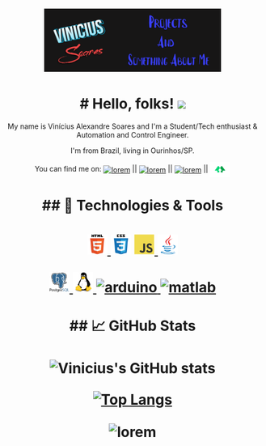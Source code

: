 <h1 align="center" ><img src="https://github.com/viniciussoares7/viniciussoares7/blob/main/header-readme.png" alt="header" style="zoom:50%;" width="700px" height="auto"/></h1>

<div><h1 align="center"> 
# Hello, folks! <img src="https://raw.githubusercontent.com/MartinHeinz/MartinHeinz/master/wave.gif" width="30px">
  </div></h1> 
<p align="center"> 
My name is Vinícius Alexandre Soares and I'm a Student/Tech enthusiast & Automation and Control Engineer. </p>

<p align="center"> I'm from Brazil, living in Ourinhos/SP.</p>

<p align="center">You can find me on:  <a href="https://www.linkedin.com/in/soaresvinicius7/" target="blank"><img align="center" src="https://raw.githubusercontent.com/rahuldkjain/github-profile-readme-generator/master/src/images/icons/Social/linked-in-alt.svg" alt="lorem" height="30" width="40" /></a> || <a href="https://www.youtube.com/channel/UCQLZT8XeiefUDy7Tg3wammg" target="blank"><img align="center" src="https://raw.githubusercontent.com/rahuldkjain/github-profile-readme-generator/master/src/images/icons/Social/youtube.svg" alt="lorem" height="30" width="40" /></a> || <a href="https://www.instagram.com/vinisoares7/" target="blank"><img align="center" src="https://raw.githubusercontent.com/rahuldkjain/github-profile-readme-generator/master/src/images/icons/Social/instagram.svg" alt="lorem" height="30" width="40" /></a> || <a href="https://linktr.ee/viniciussoares7" target="blank"><img align="center" src="https://github.com/viniciussoares7/viniciussoares7/blob/main/Assets/linktree.png" alt="Lintr.ee" height="30" width="40" /></a></p>





<h1 align="center" >## 🔧 Technologies & Tools</h1>
<div><h1 align="center"> 

<a href="https://www.w3.org/html/" target="_blank"> <img src="https://raw.githubusercontent.com/devicons/devicon/master/icons/html5/html5-original-wordmark.svg" alt="html5" width="40" height="40"/> <a href="https://www.w3schools.com/css/" target="_blank"> <img src="https://raw.githubusercontent.com/devicons/devicon/master/icons/css3/css3-original-wordmark.svg" alt="css3" width="40" height="40"/></a> <a href="https://developer.mozilla.org/en-US/docs/Web/JavaScript" target="_blank"> <img src="https://raw.githubusercontent.com/devicons/devicon/master/icons/javascript/javascript-original.svg" alt="javascript" width="40" height="40"/> </a> <a href="https://www.java.com" target="_blank"> <img src="https://raw.githubusercontent.com/devicons/devicon/master/icons/java/java-original.svg" alt="java" width="40" height="40"/> </a>
  
 <a href="https://www.postgresql.org" target="_blank"> <img src="https://raw.githubusercontent.com/devicons/devicon/master/icons/postgresql/postgresql-original-wordmark.svg" alt="postgresql" width="40" height="40"/> </a> <a href="https://www.linux.org/" target="_blank"> <img src="https://raw.githubusercontent.com/devicons/devicon/master/icons/linux/linux-original.svg" alt="linux" width="40" height="40"/> </a> <a href="https://www.arduino.cc/" target="_blank"> <img src="https://cdn.worldvectorlogo.com/logos/arduino-1.svg" alt="arduino" width="40" height="40"/> </a> <a href="https://www.mathworks.com/" target="_blank"> <img src="https://upload.wikimedia.org/wikipedia/commons/2/21/Matlab_Logo.png" alt="matlab" width="40" height="40"/> </a>
  
   </h1> </div>





<h1 align="center" >## &#x1f4c8; GitHub Stats</h1>

<div><h1 align="center"> 

![Vinicius's GitHub stats](https://github-readme-stats.vercel.app/api?username=viniciussoares7&show_icons=true&theme=dark) 



[![Top Langs](https://github-readme-stats.vercel.app/api/top-langs/?username=viniciussoares7&show_icons=true&theme=dark)](https://github.com/anuraghazra/github-readme-stats)
  
  <p><img align="center" src="https://github-readme-streak-stats.herokuapp.com/?user=viniciussoares7" alt="lorem" /></p>
  
 </h1> </div>





<!-- links to social media icons -->

<!-- icons with padding -->

[1.1]: http://i.imgur.com/tXSoThF.png "twitter icon with padding"
[2.1]: http://i.imgur.com/0o48UoR.png "github icon with padding"

<!-- icons without padding -->

[1.2]: http://i.imgur.com/wWzX9uB.png "twitter icon without padding"
[2.2]: http://i.imgur.com/9I6NRUm.png "github icon without padding"
[3.2]: https://raw.githubusercontent.com/MartinHeinz/MartinHeinz/master/linkedin-3-16.png "LinkedIn icon without padding"


<!-- links to your social media accounts -->

[1]: https://twitter.com/
[2]: https://github.com/viniciussoares7
[3]: https://www.linkedin.com/in/soaresvinicius7/

<!-- Resources -->
<!-- Icons: https://simpleicons.org/ -->
<!-- GitHub Stats: https://github.com/anuraghazra/github-readme-stats -->
<!-- Emojis: https://emojipedia.org/emoji/ -->
<!-- HTML Emojis: https://www.fileformat.info/index.htm -->
<!-- Shields: https://shields.io/ -->
<!-- Awesome GitHub Profile README: https://github.com/abhisheknaiidu/awesome-github-profile-readme -->

<!-- README BASED ON https://towardsdatascience.com/build-a-stunning-readme-for-your-github-profile-9b80434fe5d7 -->

